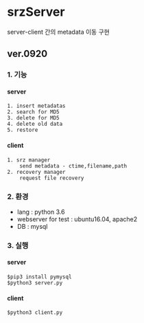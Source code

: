 # srzServer
server-client 간의 metadata 이동 구현
## ver.0920
### 1. 기능
#### server
    1. insert metadatas
    2. search for MD5
    3. delete for MD5
    4. delete old data
    5. restore
#### client
    1. srz manager
        send metadata - ctime,filename,path
    2. recovery manager
        request file recovery
        
### 2. 환경
* lang : python 3.6
* webserver for test : ubuntu16.04, apache2
* DB : mysql

### 3. 실행
#### server
    $pip3 install pymysql
    $python3 server.py

#### client
    $python3 client.py

